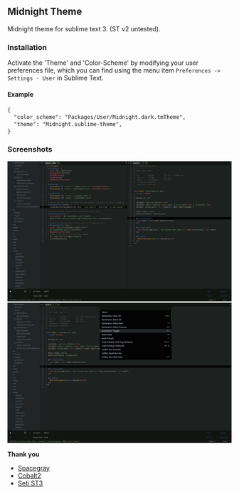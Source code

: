 ## Midnight Theme

Midnight theme for sublime text 3. (ST v2 untested).

### Installation

Activate the 'Theme' and 'Color-Scheme' by modifying your user preferences file, which you can find using the menu item
`Preferences -> Settings - User` in Sublime Text.

#### Example
```
{
  "color_scheme": "Packages/User/Midnight.dark.tmTheme",
  "theme": "Midnight.sublime-theme",
}
```

### Screenshots

![Midnight Dark](Screenshots/midnight_dark1.png)
![Midnight Dark](Screenshots/midnight_dark2.png)

__Thank you__

* [Spacegray](https://github.com/kkga/spacegray)
* [Cobalt2](https://github.com/wesbos/cobalt2)
* [Seti ST3](https://github.com/ctf0/Seti_ST3)
